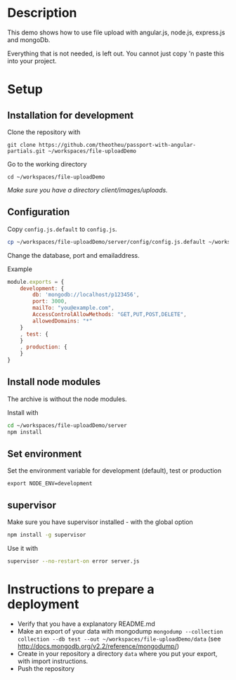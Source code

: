 Description
===========
This demo shows how to use file upload with angular.js, node.js, express.js and mongoDb.

Everything that is not needed, is left out. You cannot just copy 'n paste this into your project.


Setup
=====
Installation for development
----------------------------

Clone the repository with
```
git clone https://github.com/theotheu/passport-with-angular-partials.git ~/workspaces/file-uploadDemo
```

Go to the working directory
```
cd ~/workspaces/file-uploadDemo
```

*Make sure you have a directory client/images/uploads.*


Configuration
----------
Copy ```config.js.default``` to ```config.js```.
```sh
cp ~/workspaces/file-uploadDemo/server/config/config.js.default ~/workspaces/file-uploadDemo/server/config/config.js
```

Change the database, port and emailaddress.

Example
```javascript
module.exports = {
    development: {
        db: 'mongodb://localhost/p123456',
        port: 3000,
        mailTo: "you@example.com",
        AccessControlAllowMethods: "GET,PUT,POST,DELETE",
        allowedDomains: "*"
    }
    , test: {
    }
    , production: {
    }
}
```

Install node modules
----------
The archive is without the node modules.

Install with
```sh
cd ~/workspaces/file-uploadDemo/server
npm install
```

Set environment
---------------
Set the environment variable for development (default), test or production

```export NODE_ENV=development```

supervisor
----------
Make sure you have supervisor installed - with the global option


```sh
npm install -g supervisor
```

Use it with
```sh
supervisor --no-restart-on error server.js
```

Instructions to prepare a deployment
===================================

* Verify that you have a explanatory README.md
* Make an export of your data with mongodump ```mongodump --collection collection --db test --out ~/workspaces/file-uploadDemo/data``` (see http://docs.mongodb.org/v2.2/reference/mongodump/)
* Create in your repository a directory ```data``` where you put your export, with import instructions.
* Push the repository

